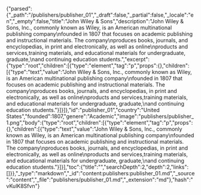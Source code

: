 {"parsed":{"_path":"/publishers/publisher_01","_draft":false,"_partial":false,"_locale":"en","_empty":false,"title":"John Wiley & Sons","description":"John Wiley & Sons, Inc., commonly known as Wiley, is an American multinational publishing company\nfounded in 1807 that focuses on academic publishing and instructional materials. The company\nproduces books, journals, and encyclopedias, in print and electronically, as well as online\nproducts and services,training materials, and educational materials for undergraduate, graduate,\nand continuing education students.","excerpt":{"type":"root","children":[{"type":"element","tag":"p","props":{},"children":[{"type":"text","value":"John Wiley & Sons, Inc., commonly known as Wiley, is an American multinational publishing company\nfounded in 1807 that focuses on academic publishing and instructional materials. The company\nproduces books, journals, and encyclopedias, in print and electronically, as well as online\nproducts and services,training materials, and educational materials for undergraduate, graduate,\nand continuing education students."}]}]},"id":"publisher_01","country":"United States","founded":1807,"genere":"Academic","image":"publishers/publisher_1.png","body":{"type":"root","children":[{"type":"element","tag":"p","props":{},"children":[{"type":"text","value":"John Wiley & Sons, Inc., commonly known as Wiley, is an American multinational publishing company\nfounded in 1807 that focuses on academic publishing and instructional materials. The company\nproduces books, journals, and encyclopedias, in print and electronically, as well as online\nproducts and services,training materials, and educational materials for undergraduate, graduate,\nand continuing education students."}]}],"toc":{"title":"","searchDepth":2,"depth":2,"links":[]}},"_type":"markdown","_id":"content:publishers:publisher_01.md","_source":"content","_file":"publishers/publisher_01.md","_extension":"md"},"hash":"vKulK8Sfvn"}